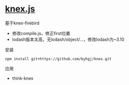 # [knex.js](http://knexjs.org) 

基于knex-firebird

+ 修改compile.js，修正first位置
+ lodash版本太高，无lodash/object/...，修改lodash为~3.10

安装
```
npm install git+https://github.com/byhgj/knex.git
```

应用
+ think-knex
